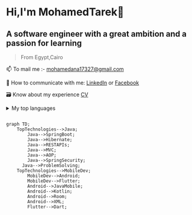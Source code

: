 # Hi,I'm MohamedTarek👋
## A software engineer with a great ambition and a passion for learning
> From Egypt,Cairo

📫 To mail me :- mohamedana17327@gmail.com

📧 How to communicate with me:
[LinkedIn](https://www.linkedin.com/in/mohamed-tarek-958ab5198/) or [Facebook](https://www.facebook.com/profile.php?id=100006295150852)

🗃️ Know about my experience [CV](https://drive.google.com/file/d/1nO-glKWbe9kLbKA4xoBE-6D05BDAb6N3/view?usp=sharing)


<details>
<summary>My top languages</summary>

| Rank | Languages |
|-----:|-----------|
|     1| Java|
|     2| Dart    |
|     3| C++       |
|     4| Kotlin|
|     5| mySQL|
</details>

```mermaid

graph TD;
    TopTechnologies-->Java;
		Java-->SpringBoot;
		Java-->Hibernate;
		Java-->RESTAPIs;
		Java-->MVC;
		Java-->AOP;
		Java-->SpringSecurity;
	  Java-->ProblemSolving;
    TopTechnologies-->MobileDev;
		MobileDev-->Android;
		MobileDev-->Flutter;
		Android-->JavaMobile;
		Android-->Kotlin;
		Android-->Room;
		Android-->XML;
		Flutter-->Dart;
```		
